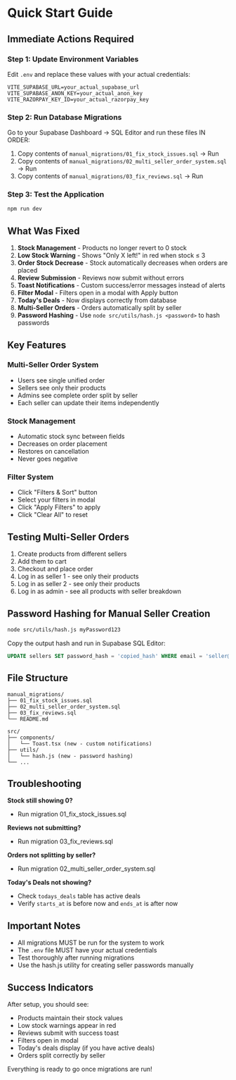 # Quick Start Guide

## Immediate Actions Required

### Step 1: Update Environment Variables
Edit `.env` and replace these values with your actual credentials:
```
VITE_SUPABASE_URL=your_actual_supabase_url
VITE_SUPABASE_ANON_KEY=your_actual_anon_key
VITE_RAZORPAY_KEY_ID=your_actual_razorpay_key
```

### Step 2: Run Database Migrations
Go to your Supabase Dashboard → SQL Editor and run these files IN ORDER:

1. Copy contents of `manual_migrations/01_fix_stock_issues.sql` → Run
2. Copy contents of `manual_migrations/02_multi_seller_order_system.sql` → Run
3. Copy contents of `manual_migrations/03_fix_reviews.sql` → Run

### Step 3: Test the Application
```bash
npm run dev
```

## What Was Fixed

1. **Stock Management** - Products no longer revert to 0 stock
2. **Low Stock Warning** - Shows "Only X left!" in red when stock ≤ 3
3. **Order Stock Decrease** - Stock automatically decreases when orders are placed
4. **Review Submission** - Reviews now submit without errors
5. **Toast Notifications** - Custom success/error messages instead of alerts
6. **Filter Modal** - Filters open in a modal with Apply button
7. **Today's Deals** - Now displays correctly from database
8. **Multi-Seller Orders** - Orders automatically split by seller
9. **Password Hashing** - Use `node src/utils/hash.js <password>` to hash passwords

## Key Features

### Multi-Seller Order System
- Users see single unified order
- Sellers see only their products
- Admins see complete order split by seller
- Each seller can update their items independently

### Stock Management
- Automatic stock sync between fields
- Decreases on order placement
- Restores on cancellation
- Never goes negative

### Filter System
- Click "Filters & Sort" button
- Select your filters in modal
- Click "Apply Filters" to apply
- Click "Clear All" to reset

## Testing Multi-Seller Orders

1. Create products from different sellers
2. Add them to cart
3. Checkout and place order
4. Log in as seller 1 - see only their products
5. Log in as seller 2 - see only their products
6. Log in as admin - see all products with seller breakdown

## Password Hashing for Manual Seller Creation

```bash
node src/utils/hash.js myPassword123
```

Copy the output hash and run in Supabase SQL Editor:
```sql
UPDATE sellers SET password_hash = 'copied_hash' WHERE email = 'seller@example.com';
```

## File Structure

```
manual_migrations/
├── 01_fix_stock_issues.sql
├── 02_multi_seller_order_system.sql
├── 03_fix_reviews.sql
└── README.md

src/
├── components/
│   └── Toast.tsx (new - custom notifications)
├── utils/
│   └── hash.js (new - password hashing)
└── ...
```

## Troubleshooting

**Stock still showing 0?**
- Run migration 01_fix_stock_issues.sql

**Reviews not submitting?**
- Run migration 03_fix_reviews.sql

**Orders not splitting by seller?**
- Run migration 02_multi_seller_order_system.sql

**Today's Deals not showing?**
- Check `todays_deals` table has active deals
- Verify `starts_at` is before now and `ends_at` is after now

## Important Notes

- All migrations MUST be run for the system to work
- The `.env` file MUST have your actual credentials
- Test thoroughly after running migrations
- Use the hash.js utility for creating seller passwords manually

## Success Indicators

After setup, you should see:
- Products maintain their stock values
- Low stock warnings appear in red
- Reviews submit with success toast
- Filters open in modal
- Today's deals display (if you have active deals)
- Orders split correctly by seller

Everything is ready to go once migrations are run!

